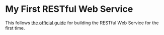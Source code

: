 # My First RESTful Web Service
This follows [the official guide](https://spring.io/guides/gs/rest-service/) for building the RESTful Web Service for the first time.
